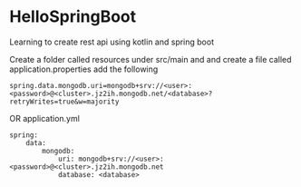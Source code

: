 # HelloSpringBoot
 Learning to create rest api using kotlin and spring boot

Create a folder called resources under src/main and and create a file called application.properties add the following
```
spring.data.mongodb.uri=mongodb+srv://<user>:<password>@<cluster>.jz2ih.mongodb.net/<database>?retryWrites=true&w=majority
```
OR
application.yml
```
spring:
    data:
        mongodb:
            uri: mongodb+srv://<user>:<password>@<cluster>.jz2ih.mongodb.net
            database: <database>
```
